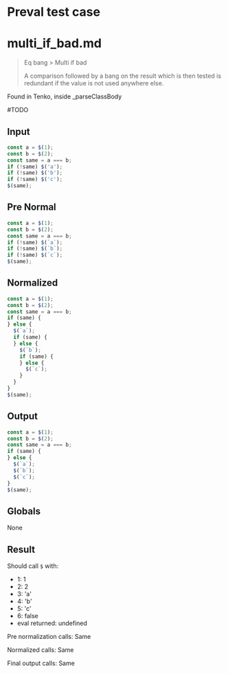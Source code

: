 # Preval test case

# multi_if_bad.md

> Eq bang > Multi if bad
>
> A comparison followed by a bang on the result which is then tested is redundant if the value is not used anywhere else.

Found in Tenko, inside _parseClassBody

#TODO

## Input

`````js filename=intro
const a = $(1);
const b = $(2);
const same = a === b;
if (!same) $('a');
if (!same) $('b');
if (!same) $('c');
$(same);
`````

## Pre Normal

`````js filename=intro
const a = $(1);
const b = $(2);
const same = a === b;
if (!same) $(`a`);
if (!same) $(`b`);
if (!same) $(`c`);
$(same);
`````

## Normalized

`````js filename=intro
const a = $(1);
const b = $(2);
const same = a === b;
if (same) {
} else {
  $(`a`);
  if (same) {
  } else {
    $(`b`);
    if (same) {
    } else {
      $(`c`);
    }
  }
}
$(same);
`````

## Output

`````js filename=intro
const a = $(1);
const b = $(2);
const same = a === b;
if (same) {
} else {
  $(`a`);
  $(`b`);
  $(`c`);
}
$(same);
`````

## Globals

None

## Result

Should call `$` with:
 - 1: 1
 - 2: 2
 - 3: 'a'
 - 4: 'b'
 - 5: 'c'
 - 6: false
 - eval returned: undefined

Pre normalization calls: Same

Normalized calls: Same

Final output calls: Same
